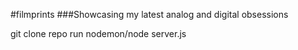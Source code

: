 #filmprints
###Showcasing my latest analog and digital obsessions

git clone repo
run nodemon/node server.js

